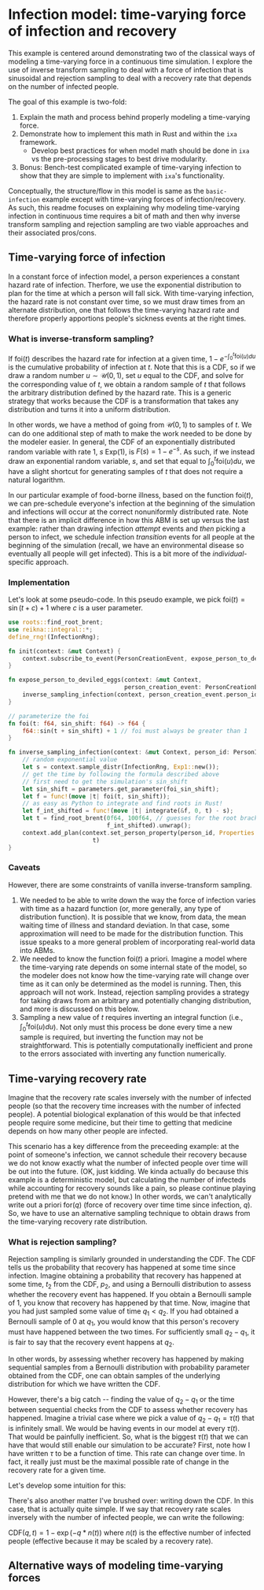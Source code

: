 # Infection model: time-varying force of infection and recovery
This example is centered around demonstrating two of the classical
ways of modeling a time-varying force in a continuous time simulation.
I explore the use of inverse transform sampling to deal with a force
of infection that is sinusoidal and rejection sampling to deal with a
recovery rate that depends on the number of infected people.

The goal of this example is two-fold:
1) Explain the math and process behind properly modeling a time-varying force.
2) Demonstrate how to implement this math in Rust and within the `ixa` framework.
    - Develop best practices for when model math should be done in `ixa` vs
    the pre-processing stages to best drive modularity.
3) Bonus: Bench-test complicated example of time-varying infection to show that
they are simple to implement with `ixa`'s functionality.

Conceptually, the structure/flow in this model is same as the `basic-infection`
example except with time-varying forces of infection/recovery. As such, this
readme focuses on explaining why modeling time-varying infection in continuous
time requires a bit of math and then why inverse transform sampling and rejection
sampling are two viable approaches and their associated pros/cons.

## Time-varying force of infection
In a constant force of infection model, a person experiences a constant hazard
rate of infection. Therfore, we use the exponential distribution to plan for
the time at which a person will fall sick. With time-varying infection, the hazard
rate is not constant over time, so we must draw times from an alternate distribution,
one that follows the time-varying hazard rate and therefore properly apportions people's
sickness events at the right times.

### What is inverse-transform sampling?

If foi$(t)$ describes the hazard rate for infection at a given time,
$1 - e ^ {-\int_0^t \textrm{foi}(u)du}$ is the cumulative probability of
infection at $t$. Note that this is a CDF, so if we draw a random number
$u \sim \mathcal{U}(0, 1)$, set $u$ equal to the CDF, and solve for the
corresponding value of $t$, we obtain a random sample of $t$ that follows
the arbitrary distribution defined by the hazard rate. This is a generic
strategy that works because the CDF is a transformation that takes any
distribution and turns it into a uniform distribution.

In other words, we have a method of going from $\mathcal{U}(0, 1)$ to
samples of $t$. We can do one additional step of math to make the work
needed to be done by the modeler easier. In general, the CDF of an
exponentially distributed random variable with rate 1, $s ~ \textrm{Exp}(1)$,
is $F(s) = 1 - e^{-s}$. As such, if we instead draw an exponential
random variable, $s$, and set that equal to $\int_0^t \textrm{foi}(u)du$,
we have a slight shortcut for generating samples of $t$ that does not
require a natural logarithm.

In our particular example of food-borne illness, based on the function $\textrm{foi}(t)$,
we can pre-schedule everyone's infection at the beginning of the simulation and infections
will occur at the correct nonuniformly distributed rate. Note that there is an implicit
difference in how this ABM is set up versus the last example: rather than drawing infection
_attempt_ events and _then_ picking a person to infect, we schedule infection _transition_
events for all people at the beginning of the simulation (recall, we have an environmental
disease so eventually all people will get infected). This is a bit more of the _individual_-specific
approach.

### Implementation

Let's look at some pseudo-code. In this pseudo example, we pick
$\textrm{foi}(t) = \sin(t + c) + 1$ where $c$ is a user parameter.

```rust
use roots::find_root_brent;
use reikna::integral::*;
define_rng!(InfectionRng);

fn init(context: &mut Context) {
    context.subscribe_to_event(PersonCreationEvent, expose_person_to_deviled_eggs);
}

fn expose_person_to_deviled_eggs(context: &mut Context,
                                 person_creation_event: PersonCreationEvent) {
    inverse_sampling_infection(context, person_creation_event.person_id());
}

// parameterize the foi
fn foi(t: f64, sin_shift: f64) -> f64 {
    f64::sin(t + sin_shift) + 1 // foi must always be greater than 1
}

fn inverse_sampling_infection(context: &mut Context, person_id: PersonID) {
    // random exponential value
    let s = context.sample_distr(InfectionRng, Exp1::new());
    // get the time by following the formula described above
    // first need to get the simulation's sin_shift
    let sin_shift = parameters.get_parameter(foi_sin_shift);
    let f = func!(move |t| foi(t, sin_shift));
    // as easy as Python to integrate and find roots in Rust!
    let f_int_shifted = func!(move |t| integrate(&f, 0, t) - s);
    let t = find_root_brent(0f64, 100f64, // guesses for the root bracketing
                            f_int_shifted).unwrap();
    context.add_plan(context.set_person_property(person_id, Properties::infection_time, context.get_time()),
                        t)
}

```

### Caveats

However, there are some constraints of vanilla inverse-transform sampling.
1) We needed to be able to write down the way the force of infection varies with
time as a hazard function (or, more generally, any type of distribution function).
It is possible that we know, from data, the mean waiting time of illness and standard
deviation. In that case, some approximation will need to be made for the distribution
function. This issue speaks to a more general problem of incorporating real-world
data into ABMs.
2) We needed to know the function $\textrm{foi}(t)$ a priori. Imagine a model
where the time-varying rate depends on some internal state of the model, so the
modeler does not know how the time-varying rate will change over time as it
can only be determined as the model is running. Then, this approach will not work.
Instead, rejection sampling provides a strategy for taking draws from an arbitrary
and potentially changing distribution, and more is discussed on this below.
3) Sampling a new value of $t$ requires inverting an integral function
(i.e., $\int_0^t \textrm{foi}(u)du$). Not only must this process be done every time
a new sample is required, but inverting the function may not be straightforward. This
is potentially computationally inefficient and prone to the errors associated with inverting
any function numerically.

## Time-varying recovery rate

Imagine that the recovery rate scales inversely with the number of infected
people (so that the recovery time increases with the number of infected people).
A potential biological explanation of this would be that infected people
require some medicine, but their time to getting that medicine depends on how
many other people are infected.

This scenario has a key difference from the preceeding example: at the
point of someone's infection, we cannot schedule their recovery because we do
not know exactly what the number of infected people over time will be
out into the future. (OK, just kidding. We kinda actually do because this example
is a deterministic model, but calculating the number of infecteds while accounting
for recovery sounds like  a pain, so please continue playing pretend with me that
we do not know.) In other words, we can't analytically write out a priori $\textrm{for}(q)$
(force of recovery over time time since infection, $q$). So, we have to use an
alternative sampling technique to obtain draws from the time-varying recovery rate
distribution.

### What is rejection sampling?

Rejection sampling is similarly grounded in understanding the CDF. The CDF tells
us the probability that recovery has happened at some time since infection.
Imagine obtaining a probability that recovery has happened at some time, $t_2$
from the CDF, $p_2$, and using a Bernoulli distribution to assess whether
the recovery event has happened. If you obtain a Bernoulli sample of 1, you
know that recovery has happened by that time. Now, imagine that you had just
sampled some value of time $q_1 < q_2$. If you had obtained a Bernoulli sample of 0
at $q_1$, you would know that this person's recovery must have happened between the
two times. For sufficiently small $q_2 - q_1$, it is fair to say that the recovery
event happens at $q_2$.

In other words, by assessing whether recovery has happened by making sequential
samples from a Bernoulli distribution with probability parameter obtained
from the CDF, one can obtain samples of the underlying distribution for which
we have written the CDF.

However, there's a big catch -- finding the value of $q_2 - q_1$ or the time
between sequential checks from the CDF to assess whether recovery has happened.
Imagine a trivial case where we pick a value of $q_2 - q_1 = \tau(t)$ that is infinitely
small. We would be having events in our model at every $\tau(t)$. That would be
painfully inefficient. So, what is the biggest $\tau(t)$ that we can have
that would still enable our simulation to be accurate? First, note how I have written
$\tau$ to be a function of time. This rate can change over time. In fact, it really just
must be the maximal possible rate of change in the recovery rate for a given time.

Let's develop some intuition for this:

There's also another matter I've brushed over: writing down the CDF. In this case,
that is actually quite simple. If we say that recovery rate scales inversely
with the number of infected people, we can write the following:

$\textrm{CDF}(q, t) = 1 - \exp(-q*n(t))$ where $n(t)$ is the effective
number of infected people (effective because it may be scaled by a recovery rate).

## Alternative ways of modeling time-varying forces
